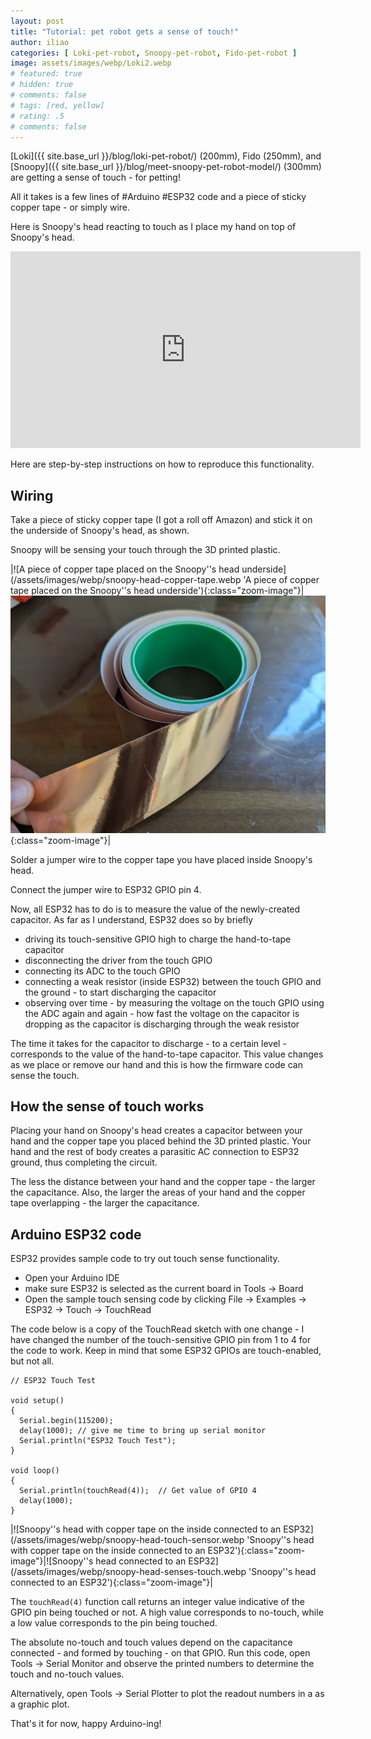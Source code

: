 ```yaml
---
layout: post
title: "Tutorial: pet robot gets a sense of touch!"
author: iliao
categories: [ Loki-pet-robot, Snoopy-pet-robot, Fido-pet-robot ]
image: assets/images/webp/Loki2.webp
# featured: true
# hidden: true
# comments: false
# tags: [red, yellow]
# rating: .5
# comments: false
---
```

[Loki]({{ site.base_url }}/blog/loki-pet-robot/) (200mm),
Fido (250mm), and
[Snoopy]({{ site.base_url }}/blog/meet-snoopy-pet-robot-model/) (300mm)
are getting a sense of touch - for petting!

All it takes is a few lines of #Arduino #ESP32 code and a piece of sticky copper tape - or simply wire.

Here is Snoopy's head reacting to touch as I place my hand on top of Snoopy's head.

<div class="text-center">
<iframe width="560" height="315" src="https://www.youtube.com/embed/xqCVTG_DYYk?si=_thNGFqzr9X5me5I" title="YouTube video player" frameborder="0" allow="accelerometer; autoplay; clipboard-write; encrypted-media; gyroscope; picture-in-picture; web-share" allowfullscreen></iframe>
</div>

<p></p>

Here are step-by-step instructions on how to reproduce this functionality.

## Wiring
Take a piece of sticky copper tape (I got a roll off Amazon) and stick it on the underside of Snoopy's head, as shown.

Snoopy will be sensing your touch through the 3D printed plastic.

|![A piece of copper tape placed on the Snoopy''s head underside](/assets/images/webp/snoopy-head-copper-tape.webp 'A piece of copper tape placed on the Snoopy''s head underside'){:class="zoom-image"}|![A roll of sticky copper tape](/assets/images/webp/sticky-copper-tape.webp 'A roll of sticky copper tape'){:class="zoom-image"}|

Solder a jumper wire to the copper tape you have placed inside Snoopy's head.

Connect the jumper wire to ESP32 GPIO pin 4.

Now, all ESP32 has to do is to measure the value of the newly-created capacitor. As far as I understand, ESP32 does so by
briefly
- driving its touch-sensitive GPIO high to charge the hand-to-tape capacitor
- disconnecting the driver from the touch GPIO
- connecting its ADC to the touch GPIO
- connecting a weak resistor (inside ESP32) between the touch GPIO and the ground - to start discharging the capacitor
- observing over time - by measuring the voltage on the touch GPIO using the ADC again and again - how fast the
voltage on the capacitor is dropping as the capacitor is discharging through the weak resistor

The time it takes for the capacitor to discharge - to a certain level - corresponds to the value of the
hand-to-tape capacitor. This value changes as we place or remove our hand and this is how the firmware code
can sense the touch.

## How the sense of touch works

Placing your hand on Snoopy's head creates a capacitor between your hand and the copper tape you placed behind
the 3D printed plastic. Your hand and the rest of body creates a parasitic AC connection to ESP32 ground,
thus completing the circuit.

The less the distance between your hand and the copper tape - the larger the capacitance.
Also, the larger the areas of your hand and the copper tape overlapping - the larger the capacitance.

## Arduino ESP32 code

ESP32 provides sample code to try out touch sense functionality.
- Open your Arduino IDE
- make sure ESP32 is selected as the current board in Tools -> Board
- Open the sample touch sensing code by clicking File -> Examples -> ESP32 -> Touch -> TouchRead

The code below is a copy of the TouchRead sketch with one change - I have changed the number of the touch-sensitive
GPIO pin from 1 to 4 for the code to work. Keep in mind that some ESP32 GPIOs are touch-enabled, but not all.

```
// ESP32 Touch Test

void setup()
{
  Serial.begin(115200);
  delay(1000); // give me time to bring up serial monitor
  Serial.println("ESP32 Touch Test");
}

void loop()
{
  Serial.println(touchRead(4));  // Get value of GPIO 4
  delay(1000);
}
```

|![Snoopy''s head with copper tape on the inside connected to an ESP32](/assets/images/webp/snoopy-head-touch-sensor.webp 'Snoopy''s head with copper tape on the inside connected to an ESP32'){:class="zoom-image"}|![Snoopy''s head connected to an ESP32](/assets/images/webp/snoopy-head-senses-touch.webp 'Snoopy''s head connected to an ESP32'){:class="zoom-image"}|

<p></p>

The `touchRead(4)` function call returns an integer value indicative of the GPIO pin being touched or not.
A high value corresponds to no-touch, while a low value corresponds to the pin being touched.

The absolute no-touch and touch values depend on the capacitance connected - and formed by touching - on
that GPIO. Run this code, open Tools -> Serial Monitor and observe the printed numbers to determine the
touch and no-touch values.

Alternatively, open Tools -> Serial Plotter to plot the readout numbers in a as a graphic plot.

That's it for now, happy Arduino-ing!